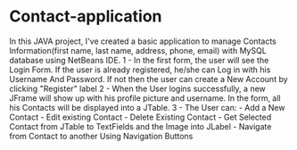 # Contact-application
In this JAVA project, I've created a basic application to manage Contacts Information(first name, last name, address, phone, email) with MySQL database using NetBeans IDE.
1 - In the first form, the user will see the Login Form. If the user is already registered, he/she can Log in with his Username And Password. If not then the user can create a New Account by clicking
"Register" label
2 - When the User logins successfully, a new JFrame will show up with his profile picture and username. In the form, all his Contacts will be displayed into a JTable.
3 - The User can:
                       - Add a New Contact
                       - Edit existing Contact
                       - Delete Existing Contact
                       - Get Selected Contact from JTable to TextFields and the Image into JLabel
                       - Navigate from Contact to another Using Navigation Buttons
